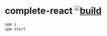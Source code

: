 # complete-react [![build](https://travis-ci.org/daggerok/react.svg?branch=complete-react)](https://travis-ci.org/daggerok/react)

```bash
npm i
npm start
```
